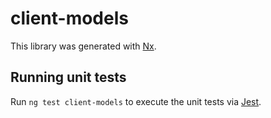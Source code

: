 # client-models

This library was generated with [Nx](https://nx.dev).

## Running unit tests

Run `ng test client-models` to execute the unit tests via [Jest](https://jestjs.io).
